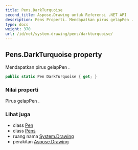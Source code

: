 ```yaml
---
title: Pens.DarkTurquoise
second_title: Aspose.Drawing untuk Referensi .NET API
description: Pens Properti. Mendapatkan pirus gelapPen .
type: docs
weight: 370
url: /id/net/system.drawing/pens/darkturquoise/
---
```

## Pens.DarkTurquoise property

Mendapatkan pirus gelapPen .

```csharp
public static Pen DarkTurquoise { get; }
```

### Nilai properti

Pirus gelapPen .

### Lihat juga

* class [Pen](../../pen/)
* class [Pens](../)
* ruang nama [System.Drawing](../../pens/)
* perakitan [Aspose.Drawing](../../../)


